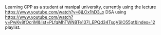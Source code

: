 Learning CPP as a student at manipal university, currently using the lecture https://www.youtube.com/watch?v=8jLOx1hD3_o
DSA using https://www.youtube.com/watch?v=PwKv8fOcriM&list=PLfqMhTWNBTe137I_EPQd34TsgV6IO55pt&index=12 playlist.
